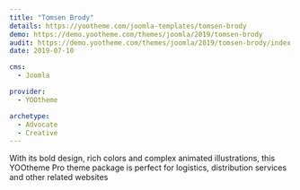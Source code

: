 ```yaml
---
title: "Tomsen Brody"
details: https://yootheme.com/joomla-templates/tomsen-brody
demo: https://demo.yootheme.com/themes/joomla/2019/tomsen-brody
audit: https://demo.yootheme.com/themes/joomla/2019/tomsen-brody/index.php/news
date: 2019-07-10

cms: 
  - Joomla

provider:
  - YOOtheme

archetype:
  - Advocate
  - Creative
---
```


With its bold design, rich colors and complex animated illustrations, this YOOtheme Pro theme package is perfect for logistics, distribution services and other related websites
